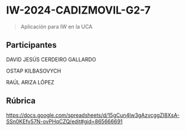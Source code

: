 # IW-2024-CADIZMOVIL-G2-7
> Aplicación para IW en la UCA

## Participantes
DAVID JESÚS CERDEIRO GALLARDO

OSTAP KILBASOVYCH

RAÚL ARIZA LÓPEZ

## Rúbrica
https://docs.google.com/spreadsheets/d/15gCun4lw3gAzvcggZI8XsA-SSn0KEfv57N-ovPHqCZQ/edit#gid=865666691
